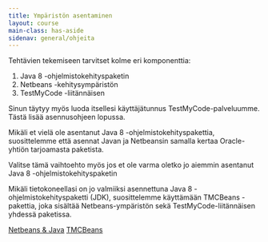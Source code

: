 ```yaml
---
title: Ympäristön asentaminen
layout: course
main-class: has-aside
sidenav: general/ohjeita
---
```


Tehtävien tekemiseen tarvitset kolme eri komponenttia:

1. Java 8 -ohjelmistokehityspaketin
2. Netbeans -kehitysympäristön
3. TestMyCode -liitännäisen

Sinun täytyy myös luoda itsellesi käyttäjätunnus TestMyCode-palveluumme. Tästä lisää asennusohjeen lopussa.

Mikäli et vielä ole asentanut Java 8 -ohjelmistokehityspakettia, suosittelemme että asennat Javan ja Netbeansin samalla kertaa Oracle-yhtiön tarjoamasta paketista.

Valitse tämä vaihtoehto myös jos et ole varma oletko jo aiemmin asentanut Java 8 -ohjelmistokehityspaketin

Mikäli tietokoneellasi on jo valmiiksi asennettuna Java 8 -ohjelmistokehityspaketti (JDK), suosittelemme käyttämään TMCBeans -pakettia, joka sisältää Netbeans-ympäristön sekä TestMyCode-liitännäisen yhdessä paketissa.

<div class="actions">
	<a class="action primary" href="/courses/general/ohjelmointi/asentaminen/netbeans/">Netbeans &amp; Java</a>
	<a class="action" href="/courses/general/ohjelmointi/asentaminen/tmcbeans/">TMCBeans</a>
</div>

